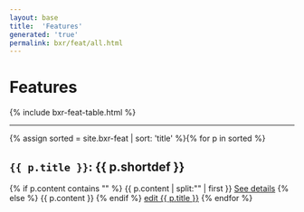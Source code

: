 ```yaml
---
layout: base
title:  'Features'
generated: 'true'
permalink: bxr/feat/all.html
---
```


# Features

{% include bxr-feat-table.html %}

----------

{% assign sorted = site.bxr-feat | sort: 'title' %}{% for p in sorted %}
<a id="al-bxr-feat/{{ p.title }}" class="al-dest"/>
<h2><code>{{ p.title }}</code>: {{ p.shortdef }}</h2>
{% if p.content contains "<!--details-->" %}    
{{ p.content | split:"<!--details-->" | first }}
<a href="{{ p.title }}" class="al-doc">See details</a>
{% else %}
{{ p.content }}
{% endif %}
<a href="{{ site.git_edit }}/{% if p.collection %}{{ p.relative_path }}{% else %}{{ p.path }}{% endif %}" target="#">edit {{ p.title }}</a>
{% endfor %}
